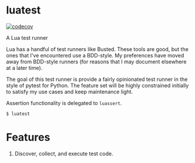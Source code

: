 # luatest

[![codecov](https://codecov.io/gh/mblayman/luatest/branch/main/graph/badge.svg?token=DBYXXLQXKB)](https://codecov.io/gh/mblayman/luatest)

A Lua test runner

Lua has a handful of test runners like Busted.
These tools are good, but the ones that I've encountered use a BDD-style.
My preferences have moved away from BDD-style runners
(for reasons that I may document elsewhere at a later time).

The goal of this test runner is provide a fairly opinionated test runner
in the style of pytest for Python.
The feature set will be highly constrained initially
to satisfy my use cases and keep maintenance light.

Assertion functionality is delegated to `luassert`.

```bash
$ luatest
```

# Features

1. Discover, collect, and execute test code.
